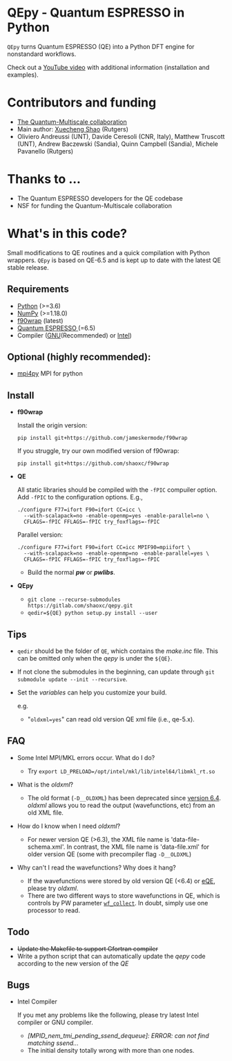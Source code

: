 # QEpy - Quantum ESPRESSO in Python
   `QEpy` turns Quantum ESPRESSO (QE) into a Python DFT engine for nonstandard workflows. 

   Check out a [YouTube video](https://www.youtube.com/watch?v=cWt0BVQs-_U) with additional information (installation and examples).
   
# Contributors and funding

 - [The Quantum-Multiscale collaboration](http://www.quantum-multiscale.org/)
 - Main author: [Xuecheng Shao](mailto:xuecheng.shao@rutgers.edu) (Rutgers) 
 - Oliviero Andreussi (UNT), Davide Ceresoli (CNR, Italy), Matthew Truscott (UNT), Andrew Baczewski (Sandia), Quinn Campbell (Sandia), Michele Pavanello (Rutgers)

# Thanks to ...
 - The Quantum ESPRESSO developers for the QE codebase
 - NSF for funding the Quantum-Multiscale collaboration

# What's in this code?
Small modifications to QE routines and a quick compilation with Python wrappers. `QEpy` is based on QE-6.5 and is kept up to date with the latest QE stable release.

## Requirements
 - [Python](https://www.python.org/) (>=3.6)
 - [NumPy](https://docs.scipy.org/doc/numpy/reference/) (>=1.18.0)
 - [f90wrap](https://github.com/jameskermode/f90wrap) (latest)
 - [Quantum ESPRESSO ](https://gitlab.com/QEF/q-e/-/releases/qe-6.5) (=6.5)
 - Compiler ([GNU](https://gcc.gnu.org/fortran/)(Recommended) or [Intel](https://software.intel.com/content/www/us/en/develop/tools/oneapi/components/fortran-compiler.html))

## Optional (highly recommended):
 - [mpi4py](https://bitbucket.org/mpi4py/mpi4py) MPI for python

## Install
 - **f90wrap**

    Install the origin version:

    ```shell
	pip install git+https://github.com/jameskermode/f90wrap
    ```
	If you struggle, try our own modified version of f90wrap:

    ```shell
	pip install git+https://github.com/shaoxc/f90wrap
    ```



 - **QE**

	All static libraries should be compiled with the `-fPIC` compuiler option. Add `-fPIC` to the configuration options. E.g.,

     ```shell
	 ./configure F77=ifort F90=ifort CC=icc \
	   --with-scalapack=no -enable-openmp=yes -enable-parallel=no \
	   CFLAGS=-fPIC FFLAGS=-fPIC try_foxflags=-fPIC
     ```

	Parallel version:


     ```shell
	 ./configure F77=ifort F90=ifort CC=icc MPIF90=mpiifort \
	   --with-scalapack=no -enable-openmp=no -enable-parallel=yes \
	   CFLAGS=-fPIC FFLAGS=-fPIC try_foxflags=-fPIC
	 ```

   + Build the normal ***pw*** or ***pwlibs***.

 - **QEpy**

   + `git clone --recurse-submodules https://gitlab.com/shaoxc/qepy.git`
   + `qedir=${QE} python setup.py install --user`

## Tips
 - `qedir` should be the folder of `QE`, which contains the *make.inc* file. This can be omitted only when the *qepy* is under the `${QE}`.
 - If not clone the submodules in the beginning, can update through `git submodule update --init --recursive`.
 - Set the *variables* can help you customize your build.

	e.g.

	- "`oldxml=yes`" can read old version QE xml file (i.e., qe-5.x).

## FAQ
 - Some Intel MPI/MKL errors occur. What do I do?
	+ Try `export LD_PRELOAD=/opt/intel/mkl/lib/intel64/libmkl_rt.so`

 - What is the *oldxml*?
	+ The old format (`-D__OLDXML`) has been deprecated since [version 6.4](https://gitlab.com/QEF/q-e/-/releases/qe-6.4). *oldxml* allows you to read the output (wavefunctions, etc) from an old XML file.

 - How do I know when I need *oldxml*?
	+ For newer version QE (>6.3), the XML file name is 'data-file-schema.xml'. In contrast, the XML file name is 'data-file.xml' for older version QE (some with precompiler flag `-D__OLDXML`)

 - Why can't I read the wavefunctions? Why does it hang?
	+ If the wavefunctions were stored by old version QE (<6.4) or [eQE](http://eqe.rutgers.edu), please try *oldxml*.
	+ There are two different ways to store wavefunctions in QE, which is controls by PW parameter [`wf_collect`](http://www.quantum-espresso.org/Doc/INPUT_PW.html#idm68). In doubt, simply use one processor to read.

## Todo
 - ~~Update the Makefile to support Gfortran compiler~~
 - Write a python script that can automatically update the *qepy* code according to the new version of the *QE*

## Bugs
 - Intel Compiler

	If you met any problems like the following, please try latest Intel compiler or GNU compiler.

	+ *[MPID_nem_tmi_pending_ssend_dequeue]: ERROR: can not find matching ssend...*
	+ The initial density totally wrong with more than one nodes.

